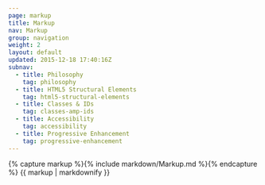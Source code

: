 ```yaml
---
page: markup
title: Markup
nav: Markup
group: navigation
weight: 2
layout: default
updated: 2015-12-18 17:40:16Z
subnav:
  - title: Philosophy
    tag: philosophy
  - title: HTML5 Structural Elements
    tag: html5-structural-elements
  - title: Classes & IDs
    tag: classes-amp-ids
  - title: Accessibility
    tag: accessibility
  - title: Progressive Enhancement
    tag: progressive-enhancement
---
```


<div class="docs-section">
		{% capture markup %}{% include markdown/Markup.md %}{% endcapture %}
		{{ markup | markdownify }}
</div>